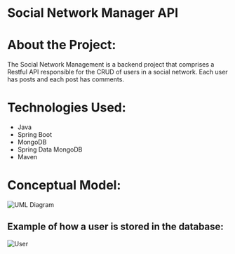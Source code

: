 # Social Network Manager API


# About the Project:

The Social Network Management is a backend project that comprises a Restful API responsible for the CRUD of users in a social network. Each user has posts and each post has comments.

# Technologies Used:

- Java
- Spring Boot
- MongoDB
- Spring Data MongoDB
- Maven

# Conceptual Model:

![UML Diagram](https://github.com/danilo-maia/Assets/blob/main/Diagrama%20UML.png)

## Example of how a user is stored in the database:

![User](https://github.com/danilo-maia/Assets/blob/main/Usu%C3%A1rio.png)
